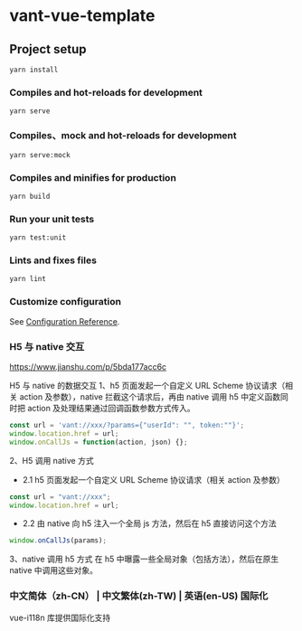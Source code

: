# vant-vue-template

## Project setup

```
yarn install
```

### Compiles and hot-reloads for development

```
yarn serve
```

### Compiles、mock and hot-reloads for development

```
yarn serve:mock
```

### Compiles and minifies for production

```
yarn build
```

### Run your unit tests

```
yarn test:unit
```

### Lints and fixes files

```
yarn lint
```

### Customize configuration

See [Configuration Reference](https://cli.vuejs.org/config/).

### H5 与 native 交互

https://www.jianshu.com/p/5bda177acc6c

H5 与 native 的数据交互
1、h5 页面发起一个自定义 URL Scheme 协议请求（相关 action 及参数），native 拦截这个请求后，再由 native 调用 h5 中定义函数同时把 action 及处理结果通过回调函数参数方式传入。

```js
const url = 'vant://xxx/?params={"userId": "", token:""}';
window.location.href = url;
window.onCallJs = function(action, json) {};
```

2、H5 调用 native 方式

- 2.1 h5 页面发起一个自定义 URL Scheme 协议请求（相关 action 及参数）

```js
const url = "vant://xxx";
window.location.href = url;
```

- 2.2 由 native 向 h5 注入一个全局 js 方法，然后在 h5 直接访问这个方法

```js
window.onCallJs(params);
```

3、native 调用 h5 方式
在 h5 中曝露一些全局对象（包括方法），然后在原生 native 中调用这些对象。

### 中文简体（zh-CN） | 中文繁体(zh-TW) | 英语(en-US) 国际化

vue-i118n 库提供国际化支持
